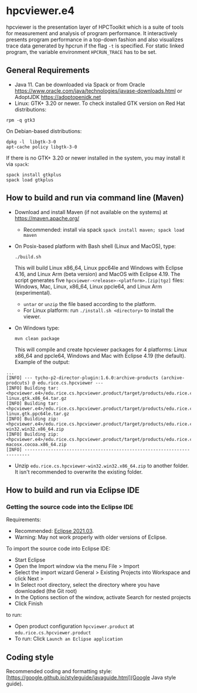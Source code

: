 # hpcviewer.e4

hpcviewer is the presentation layer of HPCToolkit which is a suite of tools
for measurement and analysis of program performance.
It interactively presents program performance in a top-down fashion and also 
visualizes trace data generated by hpcrun if the flag ```-t``` is specified. 
For static linked program, the variable environment ```HPCRUN_TRACE``` has to be set. 

## General Requirements

* Java 11. 
  Can be downloaded via Spack 
  or from Oracle https://www.oracle.com/java/technologies/javase-downloads.html 
  or AdoptJDK https://adoptopenjdk.net
* Linux: GTK+ 3.20 or newer.
To check installed GTK version on Red Hat distributions:
```
rpm -q gtk3
```
On Debian-based distributions:
```
dpkg -l  libgtk-3-0
apt-cache policy libgtk-3-0
```
If there is no GTK+ 3.20 or newer installed in the system, you may install it via `spack`:
```
spack install gtkplus
spack load gtkplus
```

## How to build and run via command line (Maven)

* Download and install Maven (if not available on the systems) at https://maven.apache.org/
  * Recommended: install via spack
  	`spack install maven; spack load maven`  
  	
* On Posix-based platform with Bash shell (Linux and MacOS), type:
    ```
    ./build.sh
    ``` 
    This will build Linux x86_64, Linux ppc64le and Windows with Eclipse 4.16,
    and Linux Arm (beta version) and MacOS with Eclipse 4.19.
    The script generates five `hpcviewer-<release>-<platform>.[zip|tgz]` files:
    Windows, Mac, Linux, x86_64, Linux ppcle64, and Linux Arm (experimental).
  * `untar` or `unzip` the file based according to the platform. 
  * For Linux platform: run 
  ```./install.sh <directory>``` 
  to install the viewer. 
  
* On Windows type:
   ```
   mvn clean package
   ```
  This will compile and create hpcviewer packages for 4 platforms: Linux x86_64 and ppcle64, Windows and Mac
  with Eclipse 4.19 (the default).
  Example of the output:
```
...
[INFO] --- tycho-p2-director-plugin:1.6.0:archive-products (archive-prodcuts) @ edu.rice.cs.hpcviewer ---
[INFO] Building tar: <hpcviewer.e4>/edu.rice.cs.hpcviewer.product/target/products/edu.rice.cs.hpcviewer-linux.gtk.x86_64.tar.gz
[INFO] Building tar: <hpcviewer.e4>/edu.rice.cs.hpcviewer.product/target/products/edu.rice.cs.hpcviewer-linux.gtk.ppc64le.tar.gz
[INFO] Building zip: <hpcviewer.e4>/edu.rice.cs.hpcviewer.product/target/products/edu.rice.cs.hpcviewer-win32.win32.x86_64.zip
[INFO] Building zip: <hpcviewer.e4>/edu.rice.cs.hpcviewer.product/target/products/edu.rice.cs.hpcviewer-macosx.cocoa.x86_64.zip
[INFO] ------------------------------------------------------------------------
```
  * Unzip `edu.rice.cs.hpcviewer-win32.win32.x86_64.zip` to another folder. 
    It isn't recommended to overwrite the existing folder.

## How to build and run via Eclipse IDE

### Getting the source code into the Eclipse IDE

Requirements:

* Recommended: [Eclipse 2021.03](https://www.eclipse.org/downloads/packages/release/2021-03/r/eclipse-ide-rcp-and-rap-developers). 
* Warning: May not work properly with older versions of Eclipse. 

To import the source code into Eclipse IDE:

* Start Eclipse
* Open the Import window via the menu File > Import
* Select the import wizard General > Existing Projects into Workspace and click Next >
* In Select root directory, select the directory where you have downloaded (the Git root)
* In the Options section of the window, activate Search for nested projects
* Click Finish

to run:

* Open product configuration `hpcviewer.product` at `edu.rice.cs.hpcviewer.product`
* To run: Click `Launch an Eclipse application`


## Coding style

Recommended coding and formatting style: [https://google.github.io/styleguide/javaguide.html](Google Java style guide).

